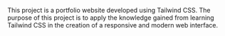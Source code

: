 This project is a portfolio website developed using Tailwind CSS. The purpose of this project is to apply the knowledge gained from learning Tailwind CSS in the creation of a responsive and modern web interface.
